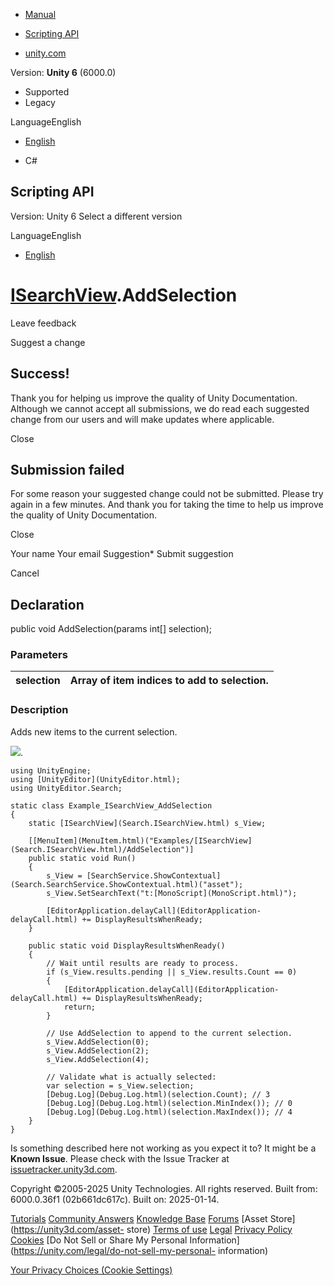[ ]()

  * [Manual](../Manual/index.html)
  * [Scripting API](../ScriptReference/index.html)

  * [unity.com](https://unity.com/)

Version: **Unity 6** (6000.0)

  * Supported
  * Legacy

LanguageEnglish

  * [English]()

  * C#

[ ](https://docs.unity3d.com)

## Scripting API

Version: Unity 6 Select a different version

LanguageEnglish

  * [English]()

#  [ISearchView](Search.ISearchView.html).AddSelection

Leave feedback

Suggest a change

## Success!

Thank you for helping us improve the quality of Unity Documentation. Although
we cannot accept all submissions, we do read each suggested change from our
users and will make updates where applicable.

Close

## Submission failed

For some reason your suggested change could not be submitted. Please <a>try
again</a> in a few minutes. And thank you for taking the time to help us
improve the quality of Unity Documentation.

Close

Your name Your email Suggestion* Submit suggestion

Cancel

[ ]()

## Declaration

public void AddSelection(params int[] selection);

### Parameters

selection | Array of item indices to add to selection.  
---|---  
  
### Description

Adds new items to the current selection.

![](../StaticFiles/ScriptRefImages/Example_ISearchView_SetSelection.png).

    
    
    using UnityEngine;
    using [UnityEditor](UnityEditor.html);
    using UnityEditor.Search;
    
    static class Example_ISearchView_AddSelection
    {
        static [ISearchView](Search.ISearchView.html) s_View;
    
        [[MenuItem](MenuItem.html)("Examples/[ISearchView](Search.ISearchView.html)/AddSelection")]
        public static void Run()
        {
            s_View = [SearchService.ShowContextual](Search.SearchService.ShowContextual.html)("asset");
            s_View.SetSearchText("t:[MonoScript](MonoScript.html)");
    
            [EditorApplication.delayCall](EditorApplication-delayCall.html) += DisplayResultsWhenReady;
        }
    
        public static void DisplayResultsWhenReady()
        {
            // Wait until results are ready to process.
            if (s_View.results.pending || s_View.results.Count == 0)
            {
                [EditorApplication.delayCall](EditorApplication-delayCall.html) += DisplayResultsWhenReady;
                return;
            }
    
            // Use AddSelection to append to the current selection.
            s_View.AddSelection(0);
            s_View.AddSelection(2);
            s_View.AddSelection(4);
    
            // Validate what is actually selected:
            var selection = s_View.selection;
            [Debug.Log](Debug.Log.html)(selection.Count); // 3
            [Debug.Log](Debug.Log.html)(selection.MinIndex()); // 0
            [Debug.Log](Debug.Log.html)(selection.MaxIndex()); // 4
        }
    }
    

Is something described here not working as you expect it to? It might be a
**Known Issue**. Please check with the Issue Tracker at
[issuetracker.unity3d.com](https://issuetracker.unity3d.com).

Copyright ©2005-2025 Unity Technologies. All rights reserved. Built from:
6000.0.36f1 (02b661dc617c). Built on: 2025-01-14.

[Tutorials](https://unity3d.com/learn) [Community
Answers](https://answers.unity3d.com) [Knowledge
Base](https://support.unity3d.com/hc/en-us)
[Forums](https://forum.unity3d.com) [Asset Store](https://unity3d.com/asset-
store) [Terms of use](https://docs.unity3d.com/Manual/TermsOfUse.html)
[Legal](https://unity.com/legal) [Privacy
Policy](https://unity.com/legal/privacy-policy)
[Cookies](https://unity.com/legal/cookie-policy) [Do Not Sell or Share My
Personal Information](https://unity.com/legal/do-not-sell-my-personal-
information)

[Your Privacy Choices (Cookie Settings)](javascript:void\(0\);)

